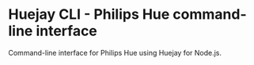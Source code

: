 # Huejay CLI - Philips Hue command-line interface

Command-line interface for Philips Hue using Huejay for Node.js.
